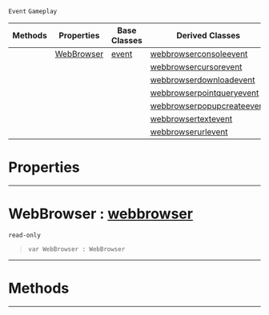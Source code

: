  `Event` `Gameplay`



|Methods|Properties|Base Classes|Derived Classes|
|---|---|---|---|
| |[ WebBrowser](https://github.com/ArendDanielek/ZeroDocsTest/blob/master/code_reference/class_reference/webbrowserevent.markdown#webbrowser-zero-engine-d)|[event](https://github.com/ArendDanielek/ZeroDocsTest/blob/master/code_reference/class_reference/event.markdown)|[webbrowserconsoleevent](https://github.com/ArendDanielek/ZeroDocsTest/blob/master/code_reference/class_reference/webbrowserconsoleevent.markdown)|
| | | |[webbrowsercursorevent](https://github.com/ArendDanielek/ZeroDocsTest/blob/master/code_reference/class_reference/webbrowsercursorevent.markdown)|
| | | |[webbrowserdownloadevent](https://github.com/ArendDanielek/ZeroDocsTest/blob/master/code_reference/class_reference/webbrowserdownloadevent.markdown)|
| | | |[webbrowserpointqueryevent](https://github.com/ArendDanielek/ZeroDocsTest/blob/master/code_reference/class_reference/webbrowserpointqueryevent.markdown)|
| | | |[webbrowserpopupcreateevent](https://github.com/ArendDanielek/ZeroDocsTest/blob/master/code_reference/class_reference/webbrowserpopupcreateevent.markdown)|
| | | |[webbrowsertextevent](https://github.com/ArendDanielek/ZeroDocsTest/blob/master/code_reference/class_reference/webbrowsertextevent.markdown)|
| | | |[webbrowserurlevent](https://github.com/ArendDanielek/ZeroDocsTest/blob/master/code_reference/class_reference/webbrowserurlevent.markdown)|


 #  Properties


---  
 #  WebBrowser : [webbrowser](https://github.com/ArendDanielek/ZeroDocsTest/blob/master/code_reference/class_reference/webbrowser.markdown)

 `read-only`

> 
> ``` lang=cpp, name=Zilch
> var WebBrowser : WebBrowser


---  
 #  Methods


---  
 
  
  
  
  
  
  
  

 